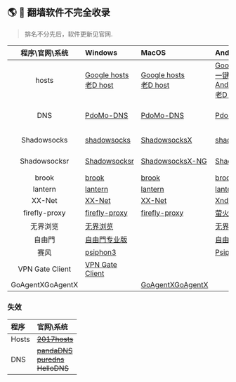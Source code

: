 ## :earth_americas: :statue_of_liberty: 翻墙软件不完全收录
> 排名不分先后，软件更新见官网.

| 程序\官网\系统 | Windows  | MacOS | Android | IOS | 教程 |
| :------------: |:------------|:------------|:------------|:------------|:------------|
|   hosts   |       [Google hosts](https://github.com/racaljk/hosts) <br>  [老D host](https://laod.cn/hosts/)         |         [Google hosts](https://github.com/racaljk/hosts)  <br>  [老D host](https://laod.cn/hosts/)         |        [Google hosts](https://github.com/racaljk/hosts) <br>   [一键 Go Hosts](https://play.google.com/store/apps/details?id=com.lerist.ghosts)  <br>  [AndroidGoogleHost](https://github.com/HostsTools/Android) <br>  [老D host](https://laod.cn/hosts/)  |        [Google hosts](https://github.com/racaljk/hosts)  <br>  [老D host](https://laod.cn/hosts/)         |        [各平台 hosts 文件位置](https://github.com/racaljk/hosts/wiki/%E5%90%84%E5%B9%B3%E5%8F%B0-hosts-%E6%96%87%E4%BB%B6%E4%BD%8D%E7%BD%AE) <br> [wiki](https://zh.wikipedia.org/zh-cn/Hosts%E6%96%87%E4%BB%B6)         |
|       DNS         |         [PdoMo-DNS](https://pdomo.me/)        |        [PdoMo-DNS](https://pdomo.me/)           |         [PdoMo-DNS](https://pdomo.me/)          |        [PdoMo-DNS](https://pdomo.me/)           |       [dnsmasq](https://github.com/infinet/dnsmasq) <br> [dnsmasq-china-list](https://github.com/felixonmars/dnsmasq-china-list)         |
|       Shadowsocks        |        [shadowsocks](https://github.com/shadowsocks/shadowsocks-windows/releases)         |        [ ShadowsocksX](https://github.com/shadowsocks/shadowsocks-iOS/releases)         |         [shadowsocks](https://play.google.com/store/apps/details?id=com.github.shadowsocks)        |    [shadowsocks](https://github.com/shadowsocks/shadowsocks-iOS/wiki/Help) <br>  [Wingy](https://itunes.apple.com/cn/app/wingy-free-proxy-utility-for/id1148026741?mt=8)            |                |
|       Shadowsocksr          |       [Shadowsocksr](https://github.com/shadowsocksr-backup/shadowsocksr-csharp/releases)          |        [ShadowsocksX-NG](https://github.com/shadowsocks/ShadowsocksX-NG)         |         [Shadowsocksr](https://github.com/shadowsocksr-backup/shadowsocksr-android/releases)       |        [shadowsocks](https://github.com/shadowsocks/shadowsocks-iOS/wiki/Help)          |       [Shadowsocks 免费帐号](https://clients.getss.org/)          |
|brook|[brook](https://github.com/txthinking/brook) |[brook](https://github.com/txthinking/brook) |[brook](https://github.com/txthinking/brook)|[brook](https://itunes.apple.com/us/app/brook-brook-shadowsocks-vpn-proxy/id1216002642) |[brook wiki](https://github.com/txthinking/brook/wiki)
|        lantern         |       [lantern](https://getlantern.org)          |         [lantern](https://getlantern.org)         |        [lantern](https://play.google.com/store/apps/details?id=org.getlantern.lantern)         |                 |                 |
|        XX-Net         |         [XX-Net](https://github.com/XX-net/XX-Net/blob/master/code/default/download.md)          |         [XX-Net](https://github.com/XX-net/XX-Net/blob/master/code/default/download.md)        |       [Xndroid](https://github.com/XndroidDev/Xndroid/releases)          |                 |       [XX-Net ](https://github.com/XX-net/XX-Net)          |
|       firefly-proxy          |         [firefly-proxy](https://github.com/yinghuocho/firefly-proxy)        |         [firefly-proxy](https://github.com/yinghuocho/firefly-proxy)        |       [萤火虫](https://play.google.com/store/apps/details?id=org.gofirefly.android.vpn)        |         [尼马代理](https://itunes.apple.com/cn/app/%E5%B0%BC%E9%A9%AC%E4%BB%A3%E7%90%86/id1260125306?mt=8)        |                 |
|         无界浏览        |       [无界浏览](http://www.wujieliulan.com/news.php)          |                 |       [无界浏览](http://www.wujieliulan.com/news.php)           |                 |                 |
|         自由門        |         [自由門专业版](https://git.io/fgp)        |                 |       [自由門](https://git.io/fgma)          |                 |                 |
|        赛风         |         [psiphon3](https://psiphon3.com/zh/download.html)        |                 |         [Psiphon Pro](https://play.google.com/store/apps/details?id=com.psiphon3.subscription)        |        [Psiphon](https://itunes.apple.com/us/app/psiphon/id1276263909?ls=1&mt=8)         |           [用户指南](https://psiphon3.com/zh/user-guide.html)           |
|        VPN Gate Client         |        [VPN Gate Client](http://www.vpngate.net/cn/download.aspx)         |                 |                 |                 |                 |
|        GoAgentXGoAgentX         |                 |       [GoAgentXGoAgentX](https://github.com/chenowen/GoAgentX-1)          |                 |                 |                 |



### 失效
| 程序| 官网\系统 | 
| :------------ |:------------|
|   Hosts   | ~~[2017hosts](https://github.com/wangchunming/2017hosts)~~ |
|   DNS   | ~~[pandaDNS](http://dns.sspanda.com/)~~ <br> ~~[puredns](http://puredns.cn/)~~ <br> ~~HelloDNS~~ |






